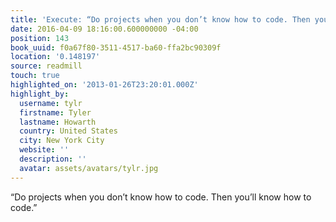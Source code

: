```yaml
---
title: 'Execute: “Do projects when you don’t know how to code. Then you’ll kn…'
date: 2016-04-09 18:16:00.600000000 -04:00
position: 143
book_uuid: f0a67f80-3511-4517-ba60-ffa2bc90309f
location: '0.148197'
source: readmill
touch: true
highlighted_on: '2013-01-26T23:20:01.000Z'
highlight_by:
  username: tylr
  firstname: Tyler
  lastname: Howarth
  country: United States
  city: New York City
  website: ''
  description: ''
  avatar: assets/avatars/tylr.jpg
---
```


“Do projects when you don’t know how to code. Then you’ll know how to code.”